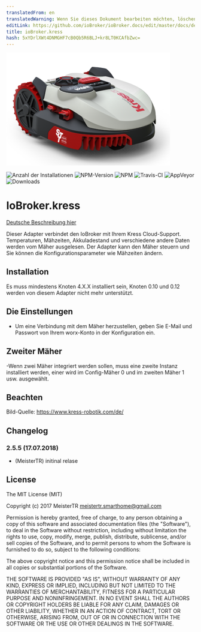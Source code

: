 ```yaml
---
translatedFrom: en
translatedWarning: Wenn Sie dieses Dokument bearbeiten möchten, löschen Sie bitte das Feld "translationsFrom". Andernfalls wird dieses Dokument automatisch erneut übersetzt
editLink: https://github.com/ioBroker/ioBroker.docs/edit/master/docs/de/adapterref/iobroker.kress/README.md
title: ioBroker.kress
hash: 5xYDrlXWt4DNMGHF7cB0Qb5R6BLJ+kr8LT0KCAfbZwc=
---
```

![Kress-Robotik](../../../en/adapterref/iobroker.kress/admin/kress-2.png)

![Anzahl der Installationen](http://iobroker.live/badges/kress-stable.svg)
![NPM-Version](http://img.shields.io/npm/v/iobroker.kress.svg)
![NPM](https://nodei.co/npm/iobroker.kress.png?downloads=true)
![Travis-CI](https://api.travis-ci.org/MeisterTR/ioBroker.kress.svg?branch=master)
![AppVeyor](https://ci.appveyor.com/api/projects/status/github/MeisterTR/ioBroker.kress?branch=master&svg=true)
![Downloads](https://img.shields.io/npm/dm/iobroker.kress.svg)

# IoBroker.kress
[Deutsche Beschreibung hier](README_de.md)

Dieser Adapter verbindet den IoBroker mit Ihrem Kress Cloud-Support. Temperaturen, Mähzeiten, Akkuladestand und verschiedene andere Daten werden vom Mäher ausgelesen. Der Adapter kann den Mäher steuern und Sie können die Konfigurationsparameter wie Mähzeiten ändern.

## Installation
Es muss mindestens Knoten 4.X.X installiert sein, Knoten 0.10 und 0.12 werden von diesem Adapter nicht mehr unterstützt.

## Die Einstellungen
- Um eine Verbindung mit dem Mäher herzustellen, geben Sie E-Mail und Passwort von Ihrem worx-Konto in der Konfiguration ein.

## Zweiter Mäher
-Wenn zwei Mäher integriert werden sollen, muss eine zweite Instanz installiert werden, einer wird im Config-Mäher 0 und im zweiten Mäher 1 usw. ausgewählt.

## Beachten
Bild-Quelle: https://www.kress-robotik.com/de/

## Changelog
### 2.5.5 (17.07.2018)
* (MeisterTR) initinal relase

## License
The MIT License (MIT)

Copyright (c) 2017 MeisterTR <meistertr.smarthome@gmail.com>

Permission is hereby granted, free of charge, to any person obtaining a copy
of this software and associated documentation files (the "Software"), to deal
in the Software without restriction, including without limitation the rights
to use, copy, modify, merge, publish, distribute, sublicense, and/or sell
copies of the Software, and to permit persons to whom the Software is
furnished to do so, subject to the following conditions:

The above copyright notice and this permission notice shall be included in
all copies or substantial portions of the Software.

THE SOFTWARE IS PROVIDED "AS IS", WITHOUT WARRANTY OF ANY KIND, EXPRESS OR
IMPLIED, INCLUDING BUT NOT LIMITED TO THE WARRANTIES OF MERCHANTABILITY,
FITNESS FOR A PARTICULAR PURPOSE AND NONINFRINGEMENT. IN NO EVENT SHALL THE
AUTHORS OR COPYRIGHT HOLDERS BE LIABLE FOR ANY CLAIM, DAMAGES OR OTHER
LIABILITY, WHETHER IN AN ACTION OF CONTRACT, TORT OR OTHERWISE, ARISING FROM,
OUT OF OR IN CONNECTION WITH THE SOFTWARE OR THE USE OR OTHER DEALINGS IN
THE SOFTWARE.